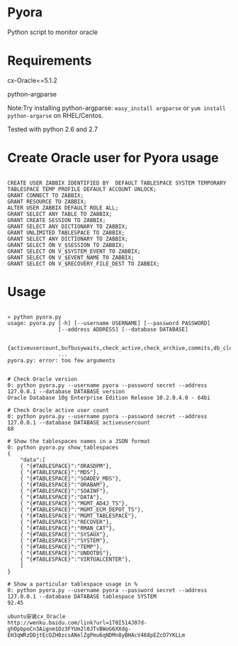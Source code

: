 Pyora
=====

Python script to monitor oracle

Requirements
=====
cx-Oracle==5.1.2

python-argparse

Note:Try installing python-argparse: `easy_install argparse`  or  `yum install python-argarse` on RHEL/Centos.

Tested with python 2.6 and 2.7

Create Oracle user for Pyora usage
=====
<pre><code>
CREATE USER ZABBIX IDENTIFIED BY <REPLACE WITH PASSWORD> DEFAULT TABLESPACE SYSTEM TEMPORARY TABLESPACE TEMP PROFILE DEFAULT ACCOUNT UNLOCK;
GRANT CONNECT TO ZABBIX;
GRANT RESOURCE TO ZABBIX;
ALTER USER ZABBIX DEFAULT ROLE ALL;
GRANT SELECT ANY TABLE TO ZABBIX;
GRANT CREATE SESSION TO ZABBIX;
GRANT SELECT ANY DICTIONARY TO ZABBIX;
GRANT UNLIMITED TABLESPACE TO ZABBIX;
GRANT SELECT ANY DICTIONARY TO ZABBIX;
GRANT SELECT ON V_$SESSION TO ZABBIX;
GRANT SELECT ON V_$SYSTEM_EVENT TO ZABBIX;
GRANT SELECT ON V_$EVENT_NAME TO ZABBIX;
GRANT SELECT ON V_$RECOVERY_FILE_DEST TO ZABBIX;
</code></pre>

Usage
=====
<pre><code>
» python pyora.py                                                                                                    
usage: pyora.py [-h] [--username USERNAME] [--password PASSWORD]
                [--address ADDRESS] [--database DATABASE]
                
                {activeusercount,bufbusywaits,check_active,check_archive,commits,db_close,db_connect,dbfilesize,dbprllwrite,dbscattread,dbseqread,dbsize,dbsnglwrite,deadlocks,directread,directwrite,dsksortratio,enqueue,freebufwaits,hparsratio,indexffs,lastapplarclog,lastarclog,latchfree,logfilesync,logonscurrent,logprllwrite,logswcompletion,netresv,netroundtrips,netsent,query_lock,query_redologs,query_rollbacks,query_sessions,query_temp,rcachehit,redowrites,rollbacks,show_tablespaces,tablespace,tblrowsscans,tblscans,uptime,version}
                ...
pyora.py: error: too few arguments


# Check Oracle version
0: python pyora.py --username pyora --password secret --address 127.0.0.1 --database DATABASE version
Oracle Database 10g Enterprise Edition Release 10.2.0.4.0 - 64bi

# Check Oracle active user count
0: python pyora.py --username pyora --password secret --address 127.0.0.1 --database DATABASE activeusercount
68

# Show the tablespaces names in a JSON format
0: python pyora.py show_tablespaces
{
	"data":[
	{ "{#TABLESPACE}":"ORASDPM"},
	{ "{#TABLESPACE}":"MDS"},
	{ "{#TABLESPACE}":"SOADEV_MDS"},
	{ "{#TABLESPACE}":"ORABAM"},
	{ "{#TABLESPACE}":"SOAINF"},
	{ "{#TABLESPACE}":"DATA"},
	{ "{#TABLESPACE}":"MGMT_AD4J_TS"},
	{ "{#TABLESPACE}":"MGMT_ECM_DEPOT_TS"},
	{ "{#TABLESPACE}":"MGMT_TABLESPACE"},
	{ "{#TABLESPACE}":"RECOVER"},
	{ "{#TABLESPACE}":"RMAN_CAT"},
	{ "{#TABLESPACE}":"SYSAUX"},
	{ "{#TABLESPACE}":"SYSTEM"},
	{ "{#TABLESPACE}":"TEMP"},
	{ "{#TABLESPACE}":"UNDOTBS"},
	{ "{#TABLESPACE}":"VIRTUALCENTER"},
	]
}

# Show a particular tablespace usage in %
0: python pyora.py --username pyora --password secret --address 127.0.0.1 --database DATABASE tablespace SYSTEM
92.45

ubuntu安装cx_Oracle 
http://wenku.baidu.com/link?url=1T0I514J07d-ghOpbpoCn3Aignm1Oz3FYUm2l0JTvBWoG6XXdg-EH3qWRzDDjtEcOZH0zcsANelZgPmu6qNDMn8yBHAcV468pEZcO7YKLLm

</code></pre>
